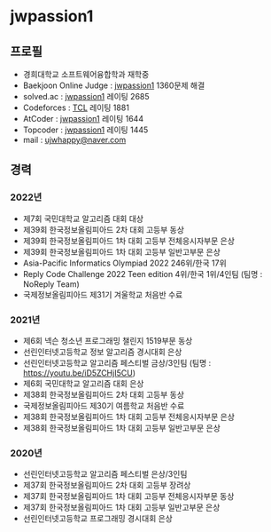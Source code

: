 # jwpassion1   
   
## 프로필   
   
- 경희대학교 소프트웨어융합학과 재학중   
- Baekjoon Online Judge : [jwpassion1](https://www.acmicpc.net/user/jwpassion1) 1360문제 해결   
- solved.ac : [jwpassion1](https://solved.ac/profile/jwpassion1) 레이팅 2685   
- Codeforces : [TCL](https://codeforces.com/profile/TCL) 레이팅 1881   
- AtCoder : [jwpassion1](https://atcoder.jp/users/jwpassion1) 레이팅 1644   
- Topcoder : [jwpassion1](https://profiles.topcoder.com/jwpassion1/stats/Competitive%20Programming/SRM) 레이팅 1445   
- mail : ujwhappy@naver.com   
   
   
## 경력   
### 2022년   
- 제7회 국민대학교 알고리즘 대회 대상   
- 제39회 한국정보올림피아드 2차 대회 고등부 동상   
- 제39회 한국정보올림피아드 1차 대회 고등부 전체응시자부문 은상   
- 제39회 한국정보올림피아드 1차 대회 고등부 일반고부문 은상   
- Asia-Pacific Informatics Olympiad 2022  246위/한국 17위   
- Reply Code Challenge 2022 Teen edition 4위/한국 1위/4인팀 (팀명 : NoReply Team)   
- 국제정보올림피아드 제31기 겨울학교 처음반 수료   
   
### 2021년   
- 제6회 넥슨 청소년 프로그래밍 챌린지 1519부문 동상   
- 선린인터넷고등학교 정보 알고리즘 경시대회 은상   
- 선린인터넷고등학교 알고리즘 페스티벌 금상/3인팀 (팀명 : https://youtu.be/iD5ZCHjI5CU)   
- 제6회 국민대학교 알고리즘 대회 은상   
- 제38회 한국정보올림피아드 2차 대회 고등부 동상   
- 국제정보올림피아드 제30기 여름학교 처음반 수료   
- 제38회 한국정보올림피아드 1차 대회 고등부 전체응시자부문 은상   
- 제38회 한국정보올림피아드 1차 대회 고등부 일반고부문 은상   
   
### 2020년   
- 선린인터넷고등학교 알고리즘 페스티벌 은상/3인팀   
- 제37회 한국정보올림피아드 2차 대회 고등부 장려상   
- 제37회 한국정보올림피아드 1차 대회 고등부 전체응시자부문 동상   
- 제37회 한국정보올림피아드 1차 대회 고등부 일반고부문 은상   
- 선린인터넷고등학교 프로그래밍 경시대회 은상
   
